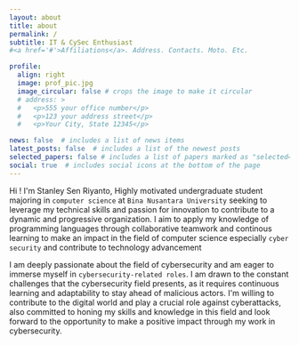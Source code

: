 ```yaml
---
layout: about
title: about
permalink: /
subtitle: IT & CySec Enthusiast 
#<a href='#'>Affiliations</a>. Address. Contacts. Moto. Etc.

profile:
  align: right
  image: prof_pic.jpg
  image_circular: false # crops the image to make it circular
  # address: >
  #   <p>555 your office number</p>
  #   <p>123 your address street</p>
  #   <p>Your City, State 12345</p>

news: false  # includes a list of news items
latest_posts: false  # includes a list of the newest posts
selected_papers: false # includes a list of papers marked as "selected={true}"
social: true  # includes social icons at the bottom of the page
---
```


Hi ! I'm Stanley Sen Riyanto, Highly motivated undergraduate student majoring in `computer science` at `Bina Nusantara University` seeking to leverage my technical skills and passion for innovation to contribute to a dynamic and progressive organization. I aim to apply my knowledge of programming languages through collaborative teamwork and continous learning to make an impact in the field of computer science especially `cyber security` and contribute to technology advancement

I am deeply passionate about the field of cybersecurity and am eager to immerse myself in `cybersecurity-related roles`.  I am drawn to the constant challenges that the cybersecurity field presents, as it requires continuous learning and adaptability to stay ahead of malicious actors. I'm willing to contribute to the digital world and play a crucial role against cyberattacks, also committed to honing my skills and knowledge in this field and look forward to the opportunity to make a positive impact through my work in cybersecurity.
